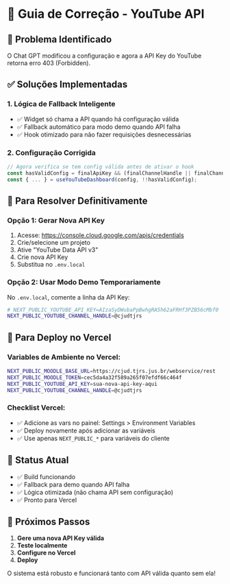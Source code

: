 # 🔧 Guia de Correção - YouTube API

## 🚨 Problema Identificado
O Chat GPT modificou a configuração e agora a API Key do YouTube retorna erro 403 (Forbidden).

## ✅ Soluções Implementadas

### 1. **Lógica de Fallback Inteligente**
- ✅ Widget só chama a API quando há configuração válida
- ✅ Fallback automático para modo demo quando API falha
- ✅ Hook otimizado para não fazer requisições desnecessárias

### 2. **Configuração Corrigida**
```typescript
// Agora verifica se tem config válida antes de ativar o hook
const hasValidConfig = finalApiKey && (finalChannelHandle || finalChannelId);
const { ... } = useYouTubeDashboard(config, !!hasValidConfig);
```

## 🔑 Para Resolver Definitivamente

### **Opção 1: Gerar Nova API Key**
1. Acesse: https://console.cloud.google.com/apis/credentials
2. Crie/selecione um projeto
3. Ative "YouTube Data API v3" 
4. Crie nova API Key
5. Substitua no `.env.local`

### **Opção 2: Usar Modo Demo Temporariamente**
No `.env.local`, comente a linha da API Key:
```bash
# NEXT_PUBLIC_YOUTUBE_API_KEY=AIzaSyDWubaPpBwhgRA5h62aFRHf3PZB56cMbf0
NEXT_PUBLIC_YOUTUBE_CHANNEL_HANDLE=@cjudtjrs
```

## 🚀 Para Deploy no Vercel

### **Variables de Ambiente no Vercel:**
```bash
NEXT_PUBLIC_MOODLE_BASE_URL=https://cjud.tjrs.jus.br/webservice/rest
NEXT_PUBLIC_MOODLE_TOKEN=cec5da4a32f589a265f07efdf66c464f
NEXT_PUBLIC_YOUTUBE_API_KEY=sua-nova-api-key-aqui
NEXT_PUBLIC_YOUTUBE_CHANNEL_HANDLE=@cjudtjrs
```

### **Checklist Vercel:**
- ✅ Adicione as vars no painel: Settings > Environment Variables
- ✅ Deploy novamente após adicionar as variáveis
- ✅ Use apenas `NEXT_PUBLIC_*` para variáveis do cliente

## 📱 Status Atual
- ✅ Build funcionando
- ✅ Fallback para demo quando API falha  
- ✅ Lógica otimizada (não chama API sem configuração)
- ✅ Pronto para Vercel

## 🔄 Próximos Passos
1. **Gere uma nova API Key válida**
2. **Teste localmente** 
3. **Configure no Vercel**
4. **Deploy**

O sistema está robusto e funcionará tanto com API válida quanto sem ela!
